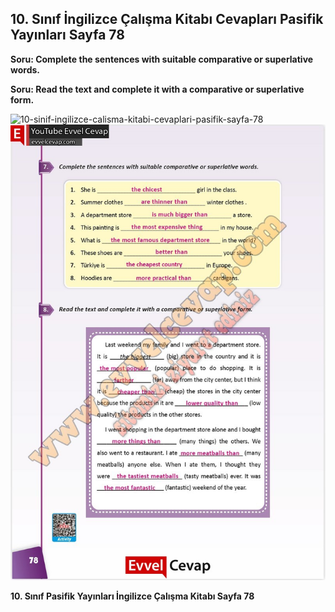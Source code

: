## 10. Sınıf İngilizce Çalışma Kitabı Cevapları Pasifik Yayınları Sayfa 78

**Soru: Complete the sentences with suitable comparative or superlative words.**

**Soru: Read the text and complete it with a comparative or superlative form.**

![10-sinif-ingilizce-calisma-kitabi-cevaplari-pasifik-sayfa-78]()![10-sinif-ingilizce-calisma-kitabi-cevaplari-pasifik-sayfa-78](./image1.webp)

**10. Sınıf Pasifik Yayınları İngilizce Çalışma Kitabı Sayfa 78**